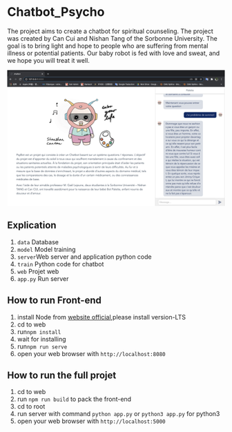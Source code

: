 # Chatbot_Psycho

The project aims to create a chatbot for spiritual counseling. The project was created by Can Cui and Nishan Tang of the Sorbonne University. The goal is to bring light and hope to people who are suffering from mental illness or potential patients. Our baby robot is fed with love and sweat, and we hope you will treat it well.

![Image text](img-folder/exemple_fr.png)


## Explication
1. `data` Database
2. `model` Model training
3. `server`Web server and application python code
4. `train` Python code for chatbot
5. `web` Projet web
6. `app.py` Run server


## How to run Front-end

1. install Node from [website official](https://nodejs.org/en/),please install version-LTS
2. cd to web
3. run`npm install`
4. wait for installing
5. run`npm run serve`
6. open your web browser with `http://localhost:8080`

## How to run the full projet

1. cd to web
2. run `npm run build` to pack the front-end
3. cd to root
4. run server with command `python app.py` or `python3 app.py` for python3
5. open your web browser with `http://localhost:5000`
